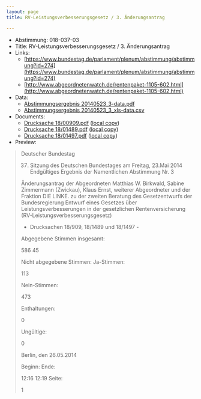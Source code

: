 ```yaml
---
layout: page
title: RV-Leistungsverbesserungsgesetz / 3. Änderungsantrag

---
```


* Abstimmung: 018-037-03
* Title: RV-Leistungsverbesserungsgesetz / 3. Änderungsantrag
* Links: 
    * [https://www.bundestag.de/parlament/plenum/abstimmung/abstimmung?id=274](https://www.bundestag.de/parlament/plenum/abstimmung/abstimmung?id=274)
    * [http://www.abgeordnetenwatch.de/rentenpaket-1105-602.html](http://www.abgeordnetenwatch.de/rentenpaket-1105-602.html)
* Data: 
    * [Abstimmungsergebnis 20140523_3-data.pdf](/abstimmungsliste/20140523_3-data.pdf)
    * [Abstimmungsergebnis 20140523_3_xls-data.csv](/abstimmungsliste/analyses/20140523_3_xls-data.csv)
* Documents: 
    * [Drucksache 18/00909.pdf](http://dip21.bundestag.de/dip21/btd/18/009/1800909.pdf) ([local copy](/abstimmungsdaten/018-037-03/1800909.pdf))
    * [Drucksache 18/01489.pdf](http://dip21.bundestag.de/dip21/btd/18/014/1801489.pdf) ([local copy](/abstimmungsdaten/018-037-03/1801489.pdf))
    * [Drucksache 18/01497.pdf](http://dip21.bundestag.de/dip21/btd/18/014/1801497.pdf) ([local copy](/abstimmungsdaten/018-037-03/1801497.pdf))
* Preview: 
> Deutscher Bundestag
> 
> 37. Sitzung des Deutschen Bundestages
> am Freitag, 23.Mai 2014
> Endgültiges Ergebnis der Namentlichen Abstimmung Nr. 3
> 
> Änderungsantrag der Abgeordneten Matthias W. Birkwald, Sabine Zimmermann
> (Zwickau), Klaus Ernst, weiterer Abgeordneter und der Fraktion DIE LINKE.
> zu der zweiten Beratung des Gesetzentwurfs der Bundesregierung
> Entwurf eines Gesetzes über Leistungsverbesserungen in der gesetzlichen
> Rentenversicherung (RV-Leistungsverbesserungsgesetz)
> - Drucksachen 18/909, 18/1489 und 18/1497 -
> 
> Abgegebene Stimmen insgesamt:
> 
> 586
> 45
> 
> Nicht abgegebene Stimmen:
> Ja-Stimmen:
> 
> 113
> 
> Nein-Stimmen:
> 
> 473
> 
> Enthaltungen:
> 
> 0
> 
> Ungültige:
> 
> 0
> 
> Berlin, den 26.05.2014
> 
> Beginn:
> Ende:
> 
> 12:16
> 12:19
> Seite:
> 
> 1
> 
> 
